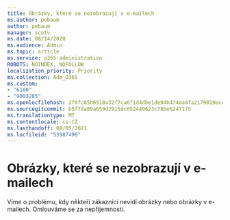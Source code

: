```yaml
---
title: Obrázky, které se nezobrazují v e-mailech
ms.author: pebaum
author: pebaum
manager: scotv
ms.date: 08/14/2020
ms.audience: Admin
ms.topic: article
ms.service: o365-administration
ROBOTS: NOINDEX, NOFOLLOW
localization_priority: Priority
ms.collection: Adm_O365
ms.custom:
- "6180"
- "9003285"
ms.openlocfilehash: 2f0fc65b6510a32f7ca6f1d4dbe1de94b474ea4fa2179019ace8ec9f4e080b42
ms.sourcegitcommit: b5f7da89a650d2915dc652449623c78be6247175
ms.translationtype: MT
ms.contentlocale: cs-CZ
ms.lasthandoff: 08/05/2021
ms.locfileid: "53987496"
---
```

# <a name="images-not-showing-in-emails"></a>Obrázky, které se nezobrazují v e-mailech

Víme o problému, kdy někteří zákazníci nevidí obrázky nebo obrázky v e-mailech. Omlouváme se za nepříjemnosti.